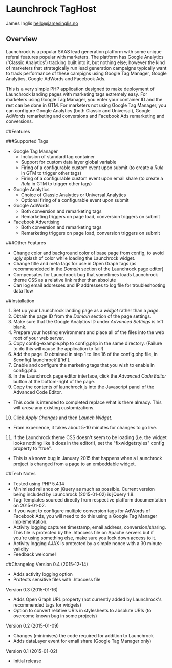 # Launchrock TagHost
James Inglis [hello@jamesinglis.no](mailto:hello@jamesinglis.no)

## Overview
Launchrock is a popular SAAS lead generation platform with some unique referal features popular with marketers. The platform has Google Analytics ('Classic Analytics') tracking built into it, but nothing else; however the kind of marketers that strategically run lead generation campaigns typically want to track performance of these campigns using Google Tag Manager, Google Analytics, Google AdWords and Facebook Ads.

This is a very simple PHP application designed to make deployment of Launchrock landing pages with marketing tags extremely easy. For marketers using Google Tag Manager, you enter your container ID and the rest can be done in GTM. For marketers not using Google Tag Manager, you can configure Google Analytics (both Classic and Universal), Google AdWords remarketing and conversions and Facebook Ads remarketing and conversions.

##Features

###Supported Tags
- Google Tag Manager
  - Inclusion of standard tag container
  - Support for custom data layer global variable
  - Firing of a configurable custom event upon submit (to create a *Rule* in GTM to trigger other tags)
  - Firing of a configurable custom event upon email share (to create a *Rule* in GTM to trigger other tags)
- Google Analytics
  - Choice of Classic Analytics or Universal Analytics
  - Optional firing of a configurable event upon submit
- Google AdWords
  - Both conversion and remarketing tags
  - Remarketing triggers on page load, conversion triggers on submit
- Facebook Advertising
  - Both conversion and remarketing tags
  - Remarketing triggers on page load, conversion triggers on submit

###Other Features
- Change color and background color of base page from config, to avoid ugly splash of color while loading the Launchrock widget.
- Change title and meta tags for use in Open Graph tags (as recommendeded in the *Domain* section of the Launchrock page editor)
- Compensates for Launchrock bug that sometimes loads Launchrock theme CSS as a relative link rather than absolute
- Can log email addresses and IP addresses to log file for troubleshooting data flow

##Installation
1. Set up your Launchrock landing page as a *widget* rather than a *page*. 
2. Obtain the page ID from the *Domain* section of the page settings.
3. Make sure that the Google Analytics ID under *Advanced Settings* is left blank.
4. Prepare your hosting environment and place all of the files into the web root of your web server.
5. Copy config-example.php to config.php in the same directory. (Failure to do this will cause the application to fail!)
6. Add the page ID obtained in step 1 to line 16 of the config.php file, in $config['launchrock']['id'].
7. Enable and configure the marketing tags that you wish to enable in config.php.
8. In the Launchrock page editor interface, click the *Advanced Code Editor* button at the bottom-right of the page.
9. Copy the contents of launchrock.js into the Javascript panel of the Advanced Code Editor.
  - This code is intended to completed replace what is there already. This will *erase* any existing customizations.
10. Click *Apply Changes* and then *Launch Widget*.
  - From experience, it takes about 5-10 minutes for changes to go live.
11. If the Launchrock theme CSS doesn't seem to be loading (i.e. the widget looks nothing like it does in the editor!), set the "fixwidgetstyles" config property to "true".
  - This is a known bug in January 2015 that happens when a Launchrock project is changed from a page to an embeddable widget.

##Tech Notes
- Tested using PHP 5.4.14
- Minimised reliance on jQuery as much as possible. Current version being included by Launchrock (2015-01-02) is jQuery 1.8.
- Tag Templates sourced directly from respective platform documentation on 2015-01-02.
- If you want to configure multiple conversion tags for AdWords of Facebook Ads, you will need to do this using a Google Tag Manager implementation.
- Activity logging captures timestamp, email address, conversion/sharing. This file is protected by the .htaccess file on Apache servers but if you're using something else, make sure you lock down access to it.
- Activity logging AJAX is protected by a simple nonce with a 30 minute validity
- Feedback welcome!

##Changelog
Version 0.4 (2015-12-14)
- Adds activity logging option
- Protects sensitive files with .htaccess file

Version 0.3 (2015-01-16)
- Adds Open Graph URL property (not currently added by Launchrock's recommended tags for widgets)
- Option to convert relative URIs in stylesheets to absolute URIs (to overcome known bug in some projects)

Version 0.2 (2015-01-09)
- Changes (minimises) the code required for addition to Launchrock
- Adds dataLayer event for email share (Google Tag Manager only)

Version 0.1 (2015-01-02)
- Initial release